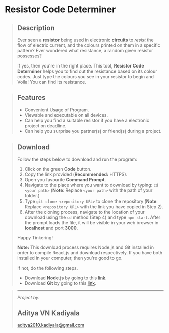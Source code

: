 # Resistor Code Determiner

> ## Description
> Ever seen a **resistor** being used in electronic **circuits** to *resist* the flow of electric current, and the colours printed on them in a specific pattern? Ever wondered what resistance, a random given resistor possesses?
>
> If yes, then you're in the right place. This tool, **Resistor Code Determiner** helps you to find out the resistance based on its colour codes. Just type the colours you see in your resistor to begin and Voila! You can find its resistance.

> ## Features
> - Convenient Usage of Program.
> - Viewable and executable on all devices.
> - Can help you find a suitable resistor if you have a electronic project on deadline.
> - Can help you surprise you partner(s) or friend(s) during a project.

> ## Download
> Follow the steps below to download and run the program:
>
> 1. Click on the green **Code** button.
> 2. Copy the link provided (**Recommended:** HTTPS).
> 3. Open you favourite **Command Prompt**.
> 4. Navigate to the place where you want to download by typing: `cd <your path>` (**Note**: Replace `<your path>` with the path of your folder.)
> 5. Type `git clone <repository URL>` to clone the repository (**Note**: Replace `<repository URL>` with the link you have copied in Step 2).
> 6. After the cloning process, navigate to the location of your download using the `cd` method (Step 4) and type `npm start`. After the prompt loads the file, it will be visible in your web browser in **localhost** and port **3000**.
>
> Happy Tinkering!
>
> **Note:** This download process requires Node.js and Git installed in order to compile React.js and download respectively. If you have both installed in your computer, then you're good to go.
>
> If not, do the following steps.
>
> - Download **Node.js** by going to this [link](https://nodejs.org/en/download).
> - Download **Git** by going to this [link](https://git-scm.com/downloads).

> _________________
> *Project by:*
> ## Aditya VN Kadiyala
> <aditya2010.kadiyala@gmail.com>
